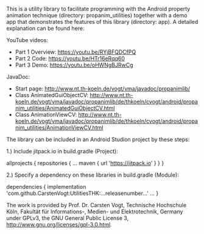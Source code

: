 This is a utility library to facilitate programming with the Android property animation technique (directory: propanim_utilities) together with a demo app that demonstrates the features of this library (directory: app). A detailed explanation can be found here:

YouTube videos:
- Part 1 Overview: https://youtu.be/RYjBFQDCfPQ
- Part 2 Code: https://youtu.be/HTr16eRqq60
- Part 3 Demo: https://youtu.be/oHWNgBJRwCg

JavaDoc: 
- Start page: http://www.nt.th-koeln.de/vogt/vma/javadoc/propanimlib/
- Class AnimatedGuiObjectCV: http://www.nt.th-koeln.de/vogt/vma/javadoc/propanimlib/de/thkoeln/cvogt/android/propanim_utilities/AnimatedGuiObjectCV.html
- Class AnimationViewCV: http://www.nt.th-koeln.de/vogt/vma/javadoc/propanimlib/de/thkoeln/cvogt/android/propanim_utilities/AnimationViewCV.html

The library can be included in an Android Studion project by these steps:

1.) Include jitpack.io in build.gradle (Project):

allprojects {
  repositories {
     ...
     maven { url 'https://jitpack.io' }
  }
}

2.) Specify a dependency on these libraries in build.gradle (Module):

dependencies {
  implementation 'com.github.CarstenVogt:UtilitiesTHK:...releasenumber...'
  ...
}

The work is provided by Prof. Dr. Carsten Vogt, Technische Hochschule K&ouml;ln, Fakult&auml;t f&uuml;r Informations-, Medien- und Elektrotechnik, Germany
under GPLv3, the GNU General Public License 3,
http://www.gnu.org/licenses/gpl-3.0.html.


